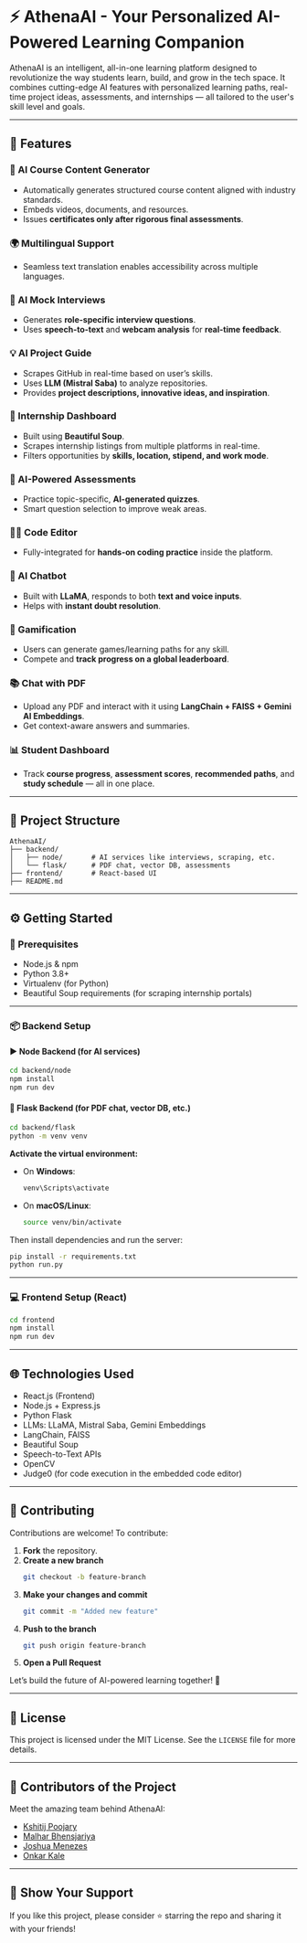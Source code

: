 # ⚡ AthenaAI - Your Personalized AI-Powered Learning Companion

AthenaAI is an intelligent, all-in-one learning platform designed to revolutionize the way students learn, build, and grow in the tech space. It combines cutting-edge AI features with personalized learning paths, real-time project ideas, assessments, and internships — all tailored to the user's skill level and goals.

---

## 🚀 Features

### 🧠 AI Course Content Generator
- Automatically generates structured course content aligned with industry standards.
- Embeds videos, documents, and resources.
- Issues **certificates only after rigorous final assessments**.

### 🌍 Multilingual Support
- Seamless text translation enables accessibility across multiple languages.
  
### 🎤 AI Mock Interviews
- Generates **role-specific interview questions**.
- Uses **speech-to-text** and **webcam analysis** for **real-time feedback**.

### 💡 AI Project Guide
- Scrapes GitHub in real-time based on user’s skills.
- Uses **LLM (Mistral Saba)** to analyze repositories.
- Provides **project descriptions, innovative ideas, and inspiration**.

### 🎯 Internship Dashboard
- Built using **Beautiful Soup**.
- Scrapes internship listings from multiple platforms in real-time.
- Filters opportunities by **skills, location, stipend, and work mode**.

### 🧪 AI-Powered Assessments
- Practice topic-specific, **AI-generated quizzes**.
- Smart question selection to improve weak areas.

### 🧑‍💻 Code Editor
- Fully-integrated for **hands-on coding practice** inside the platform.

### 🤖 AI Chatbot
- Built with **LLaMA**, responds to both **text and voice inputs**.
- Helps with **instant doubt resolution**.

### 🎩 Gamification
- Users can generate games/learning paths for any skill.
- Compete and **track progress on a global leaderboard**.

### 📚 Chat with PDF
- Upload any PDF and interact with it using **LangChain + FAISS + Gemini AI Embeddings**.
- Get context-aware answers and summaries.

### 📊 Student Dashboard
- Track **course progress**, **assessment scores**, **recommended paths**, and **study schedule** — all in one place.

---

## 🧹 Project Structure

```
AthenaAI/
├── backend/
│   ├── node/       # AI services like interviews, scraping, etc.
│   └── flask/      # PDF chat, vector DB, assessments
├── frontend/       # React-based UI
├── README.md
```

---

## ⚙️ Getting Started

### 🔧 Prerequisites

- Node.js & npm
- Python 3.8+
- Virtualenv (for Python)
- Beautiful Soup requirements (for scraping internship portals)

---

### 📦 Backend Setup

#### ▶ Node Backend (for AI services)

```bash
cd backend/node
npm install
npm run dev
```

#### 🐍 Flask Backend (for PDF chat, vector DB, etc.)

```bash
cd backend/flask
python -m venv venv
```

**Activate the virtual environment:**

- On **Windows**:
  ```bash
  venv\Scripts\activate
  ```

- On **macOS/Linux**:
  ```bash
  source venv/bin/activate
  ```

Then install dependencies and run the server:

```bash
pip install -r requirements.txt
python run.py
```

---

### 💻 Frontend Setup (React)

```bash
cd frontend
npm install
npm run dev
```

---

## 🌐 Technologies Used

- React.js (Frontend)
- Node.js + Express.js
- Python Flask
- LLMs: LLaMA, Mistral Saba, Gemini Embeddings
- LangChain, FAISS
- Beautiful Soup
- Speech-to-Text APIs
- OpenCV 
- Judge0 (for code execution in the embedded code editor)

---

## 🤝 Contributing

Contributions are welcome! To contribute:

1. **Fork** the repository.
2. **Create a new branch**  
   ```bash
   git checkout -b feature-branch
   ```
3. **Make your changes and commit**  
   ```bash
   git commit -m "Added new feature"
   ```
4. **Push to the branch**  
   ```bash
   git push origin feature-branch
   ```
5. **Open a Pull Request**

Let’s build the future of AI-powered learning together! 🚀

---

## 📄 License

This project is licensed under the MIT License. See the `LICENSE` file for more details.

---

## 👥 Contributors of the Project

Meet the amazing team behind AthenaAI:

- [Kshitij Poojary](https://github.com/Kshitij04Poojary)
- [Malhar Bhensjariya](https://github.com/Malhar-Bhensjariya)
- [Joshua Menezes](https://github.com/jm12312)
- [Onkar Kale](https://github.com/OnkarKale1405)

---

## 🌟 Show Your Support

If you like this project, please consider ⭐ starring the repo and sharing it with your friends!

